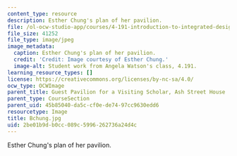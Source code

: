 ```yaml
---
content_type: resource
description: Esther Chung's plan of her pavilion.
file: /ol-ocw-studio-app/courses/4-191-introduction-to-integrated-design-fall-2006/2be01b9db0cc089c5996262736a24d4c_Bchung.jpg
file_size: 41252
file_type: image/jpeg
image_metadata:
  caption: Esther Chung's plan of her pavilion.
  credit: 'Credit: Image courtesy of Esther Chung.'
  image-alt: Student work from Angela Watson's class, 4.191.
learning_resource_types: []
license: https://creativecommons.org/licenses/by-nc-sa/4.0/
ocw_type: OCWImage
parent_title: Guest Pavilion for a Visiting Scholar, Ash Street House
parent_type: CourseSection
parent_uid: 45b85040-da5c-cf0e-de74-97cc9630edd6
resourcetype: Image
title: Bchung.jpg
uid: 2be01b9d-b0cc-089c-5996-262736a24d4c
---
```

Esther Chung's plan of her pavilion.